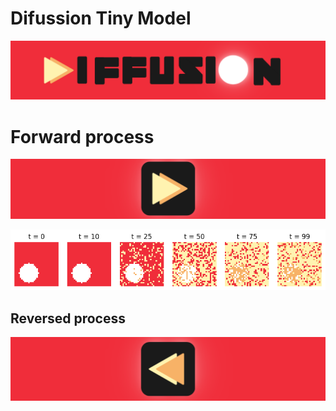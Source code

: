# Difussion Tiny Model

![logo](./logos/logo.png)

# Forward process

![logo](./logos/forward_logo.png)


![logo](./logos/output.png)

## Reversed process

![logo](./logos/reverse_logo.png)

